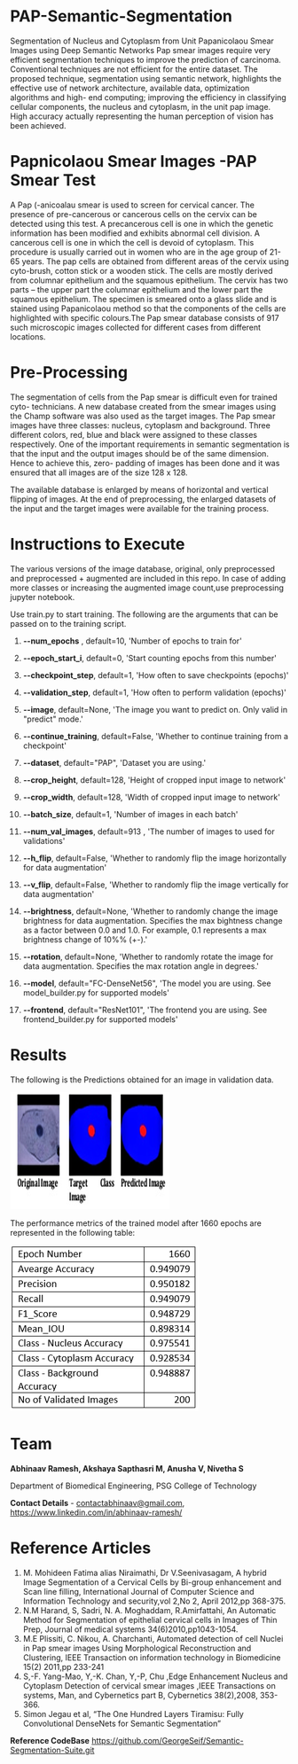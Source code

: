 # PAP-Semantic-Segmentation
Segmentation of Nucleus and Cytoplasm from Unit Papanicolaou Smear Images using Deep Semantic Networks 
Pap smear images require very efficient segmentation techniques to improve the prediction of carcinoma. Conventional techniques are not efficient for the entire dataset. The proposed technique, segmentation using semantic network, highlights the effective use of network architecture, available data, optimization algorithms and high- end computing; improving the efficiency in classifying cellular components, the nucleus and cytoplasm, in the unit pap image. High accuracy actually representing the human perception of vision has been achieved. 


# Papnicolaou Smear Images -PAP Smear Test
A Pap (-anicoalau smear is used to screen for cervical cancer. The presence of pre-cancerous or cancerous cells on the cervix can be detected using this test. A precancerous cell is one in which the genetic information has been modified and exhibits abnormal cell division. A cancerous cell is one in which the cell is devoid of cytoplasm. This procedure is usually carried out in women who are in the age group of 21- 65 years. The pap cells are obtained from different areas of the cervix using cyto-brush, cotton stick or a wooden stick. The cells are mostly derived from columnar epithelium and the squamous epithelium. The cervix has two parts – the upper part the columnar epithelium and the lower part the squamous epithelium. The specimen is smeared onto a glass slide and is stained using Papanicolaou method so that the components of the cells are highlighted with specific colours.The Pap smear database consists of 917 such microscopic images collected for different cases from different locations. 


# Pre-Processing 
The segmentation of cells from the Pap smear is difficult even for trained cyto- technicians. A new database created from the smear images using the Champ software was also used as the target images. The Pap smear images have three classes: nucleus, cytoplasm and background. Three different colors, red, blue and black were assigned to these classes respectively. One of the important requirements in semantic segmentation is that the input and the output images should be of the same dimension. Hence to achieve this, zero- padding of images has been done and it was ensured that all images are of the size 128 x 128.  

The available database is enlarged by means of horizontal and vertical flipping of images. At the end of preprocessing, the enlarged datasets of the input and the target images were available for the training process. 


# Instructions to Execute

The various versions of the image database, original, only preprocessed and preprocessed + augmented are included in this repo. In case of adding more classes or increasing the augmented image count,use preprocessing jupyter notebook.

Use train.py to start training. The following are the arguments that can be passed on to the training script.


1. **--num_epochs** , default=10, 'Number of epochs to train for'

2. **--epoch_start_i**, default=0, 'Start counting epochs from this number'

3. **--checkpoint_step**, default=1, 'How often to save checkpoints (epochs)'

4. **--validation_step**, default=1, 'How often to perform validation (epochs)'

5. **--image**, default=None, 'The image you want to predict on. Only valid in "predict" mode.'

6. **--continue_training**, default=False, 'Whether to continue training from a checkpoint'

7. **--dataset**, default="PAP", 'Dataset you are using.'

8. **--crop_height**, default=128, 'Height of cropped input image to network'

9. **--crop_width**, default=128, 'Width of cropped input image to network'

10. **--batch_size**, default=1, 'Number of images in each batch'

11. **--num_val_images**, default=913 , 'The number of images to used for validations'

12. **--h_flip**, default=False, 'Whether to randomly flip the image horizontally for data augmentation'

13. **--v_flip**, default=False, 'Whether to randomly flip the image vertically for data augmentation'

14. **--brightness**, default=None, 'Whether to randomly change the image brightness for data augmentation. Specifies the max bightness change as a factor between 0.0 and 1.0. For example, 0.1 represents a max brightness change of 10%% (+-).'

15. **--rotation**, default=None, 'Whether to randomly rotate the image for data augmentation. Specifies the max rotation angle in degrees.'

16. **--model**, default="FC-DenseNet56", 'The model you are using. See model_builder.py for supported models'

17. **--frontend**, default="ResNet101", 'The frontend you are using. See frontend_builder.py for supported models'

# Results

The following is the Predictions obtained for an image in validation data.

![Alt text](PAP_Results/Result1.png?raw=true "Prediction - Epoch 1660")

The performance metrics of the trained model after 1660 epochs are represented in the following table:

![Alt text](PAP_Results/Performance_Metrics.PNG?raw=true "Performance Metrics")
# Team

**Abhinaav Ramesh, Akshaya Sapthasri M, Anusha V, Nivetha S**

Department of Biomedical Engineering, PSG College of Technology

**Contact Details** - contactabhinaav@gmail.com, https://www.linkedin.com/in/abhinaav-ramesh/ 


# Reference Articles

1. M. Mohideen Fatima alias Niraimathi, Dr V.Seenivasagam, A hybrid Image Segmentation of a Cervical Cells by Bi-group enhancement and Scan line filling, International Journal of Computer Science and Information Technology and security,vol 2,No 2, April 2012,pp 368-375. 
2. N.M Harand, S, Sadri, N. A. Moghaddam, R.Amirfattahi, An Automatic Method for Segmentation of epithelial cervical cells in Images of Thin Prep, Journal of medical systems 34(6)2010,pp1043-1054.  
3. M.E Plissiti, C. Nikou, A. Charchanti, Automated detection of cell Nuclei in Pap smear images Using Morphological Reconstruction and Clustering, IEEE Transaction on information technology in Biomedicine 15(2) 2011,pp 233-241 
4. S,-F. Yang-Mao, Y,-K. Chan, Y,-P, Chu ,Edge Enhancement Nucleus and Cytoplasm Detection of cervical smear images ,IEEE Transactions on systems, Man, and Cybernetics part B, Cybernetics 38(2),2008, 353-366.  
5. Simon Jegau et al, “The One Hundred Layers Tiramisu: Fully Convolutional DenseNets for Semantic Segmentation”  

**Reference CodeBase**
https://github.com/GeorgeSeif/Semantic-Segmentation-Suite.git



